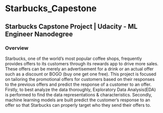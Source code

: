 # Starbucks_Capestone

## Starbucks Capstone Project | Udacity - ML Engineer Nanodegree

### Overview

Starbucks, one of the world’s most popular coffee shops, frequently provides offers to its customers through its rewards app to drive more sales. These offers can be merely an advertisement for a drink or an actual offer such as a discount or BOGO (buy one get one free). This project is focused on tailoring the promotional offers for customers based on their responses to the previous offers and predict the response of a customer to an offer. Firstly, to best analyze the data thoroughly, Exploratory Data Analysis(EDA) is performed to find the data representations & characteristics. Secondly, machine learning models are built  predict the customer’s response to an offer so that Starbucks can properly target who they send their offers to.
